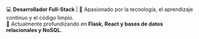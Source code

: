 💻 **Desarrollador Full-Stack** | 🚀 Apasionado por la tecnología, el aprendizaje continuo y el código limpio.  
🌱 Actualmente profundizando en **Flask, React y bases de datos relacionales y NoSQL.**
